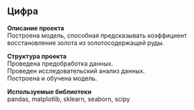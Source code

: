 ## Цифра  

**Описание проекта**  
Построена модель, способная предсказывать коэффициент восстановления золота из золотосодержащей руды.  

**Структура проекта**  
Проведена предобработка данных.  
Проведен исследовательский анализ данных.  
Построена и обучена модель.  

**Используемые библиотеки**  
pandas, matplotlib, sklearn, seaborn, scipy